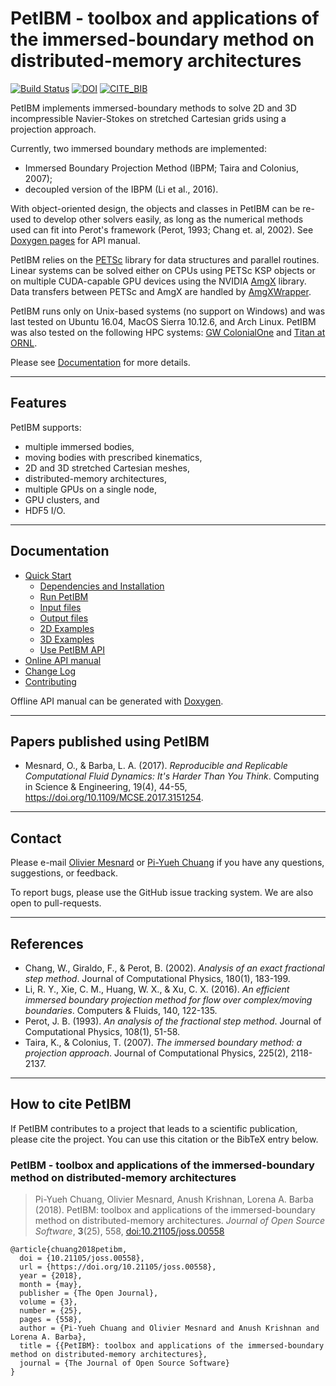 # PetIBM - toolbox and applications of the immersed-boundary method on distributed-memory architectures

[![Build Status](https://travis-ci.org/barbagroup/PetIBM.png?branch=develop)](https://travis-ci.org/barbagroup/PetIBM)
[![DOI](http://joss.theoj.org/papers/10.21105/joss.00558/status.svg)](https://doi.org/10.21105/joss.00558)
[![CITE_BIB](https://img.shields.io/badge/Cite%20PetIBM-bibtex-blue.svg)](https://www.doi2bib.org/bib/10.21105%2Fjoss.00558)

PetIBM implements immersed-boundary methods to solve 2D and 3D incompressible Navier-Stokes on stretched Cartesian grids using a projection approach.

Currently, two immersed boundary methods are implemented:

* Immersed Boundary Projection Method (IBPM; Taira and Colonius, 2007);
* decoupled version of the IBPM (Li et al., 2016).

With object-oriented design, the objects and classes in PetIBM can be re-used to develop other solvers easily, as long as the numerical methods used can fit into Perot's framework (Perot, 1993; Chang et. al, 2002). 
See [Doxygen pages](https://barbagroup.github.io/PetIBM/modules.html) for API manual.

PetIBM relies on the [PETSc](http://www.mcs.anl.gov/petsc/) library for data structures and parallel routines. 
Linear systems can be solved either on CPUs using PETSc KSP objects or on multiple CUDA-capable GPU devices using the NVIDIA [AmgX](https://github.com/NVIDIA/AMGX) library.
Data transfers between PETSc and AmgX are handled by [AmgXWrapper](https://github.com/barbagroup/AmgXWrapper).

PetIBM runs only on Unix-based systems (no support on Windows) and was last tested on Ubuntu 16.04, MacOS Sierra 10.12.6, and Arch Linux.
PetIBM was also tested on the following HPC systems: [GW ColonialOne](https://colonialone.gwu.edu/) and [Titan at ORNL](https://www.olcf.ornl.gov/titan/).

Please see [Documentation](#documentation) for more details.

---

## Features

PetIBM supports:
* multiple immersed bodies,
* moving bodies with prescribed kinematics,
* 2D and 3D stretched Cartesian meshes,
* distributed-memory architectures,
* multiple GPUs on a single node,
* GPU clusters, and
* HDF5 I/O.


---

## Documentation

* [Quick Start](doc/markdowns)
    * [Dependencies and Installation](doc/markdowns/installation.md)
    * [Run PetIBM](doc/markdowns/runpetibm.md)
    * [Input files](doc/markdowns/inputs.md)
    * [Output files](doc/markdowns/outputs.md)
    * [2D Examples](doc/markdowns/examples2d.md)
    * [3D Examples](doc/markdowns/examples3d.md)
    * [Use PetIBM API](doc/markdowns/usepetibmapi.md)
* [Online API manual](https://barbagroup.github.io/PetIBM)
* [Change Log](CHANGELOG.md)
* [Contributing](CONTRIBUTING.md)

Offline API manual can be generated with [Doxygen](http://www.stack.nl/~dimitri/doxygen/).

---

## Papers published using PetIBM

* Mesnard, O., & Barba, L. A. (2017). _Reproducible and Replicable Computational Fluid Dynamics: It's Harder Than You Think_. Computing in Science & Engineering, 19(4), 44-55, https://doi.org/10.1109/MCSE.2017.3151254.


---

## Contact

Please e-mail [Olivier Mesnard](mailto:mesnardo@gwu.edu) or [Pi-Yueh Chuang](mailto:pychuang@gwu.edu) if you have any questions, suggestions, or feedback.

To report bugs, please use the GitHub issue tracking system.
We are also open to pull-requests.

---

## References

* Chang, W., Giraldo, F., & Perot, B. (2002). *Analysis of an exact fractional step method*. Journal of Computational Physics, 180(1), 183-199.
* Li, R. Y., Xie, C. M., Huang, W. X., & Xu, C. X. (2016). *An efficient immersed boundary projection method for flow over complex/moving boundaries*. Computers & Fluids, 140, 122-135.
* Perot, J. B. (1993). *An analysis of the fractional step method*. Journal of Computational Physics, 108(1), 51-58.
* Taira, K., & Colonius, T. (2007). *The immersed boundary method: a projection approach*. Journal of Computational Physics, 225(2), 2118-2137.

---

## How to cite PetIBM

If PetIBM contributes to a project that leads to a scientific publication, please cite the project.
You can use this citation or the BibTeX entry below.

### PetIBM - toolbox and applications of the immersed-boundary method on distributed-memory architectures

> Pi-Yueh Chuang, Olivier Mesnard, Anush Krishnan, Lorena A. Barba (2018). PetIBM: toolbox and applications of the immersed-boundary method on distributed-memory architectures. _Journal of Open Source Software_, **3**(25), 558, [doi:10.21105/joss.00558](https://doi.org/10.21105/joss.00558) 

```console
@article{chuang2018petibm,
  doi = {10.21105/joss.00558},
  url = {https://doi.org/10.21105/joss.00558},
  year = {2018},
  month = {may},
  publisher = {The Open Journal},
  volume = {3},
  number = {25},
  pages = {558},
  author = {Pi-Yueh Chuang and Olivier Mesnard and Anush Krishnan and Lorena A. Barba},
  title = {{PetIBM}: toolbox and applications of the immersed-boundary method on distributed-memory architectures},
  journal = {The Journal of Open Source Software}
}
```
